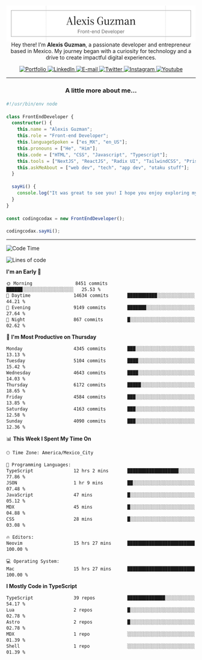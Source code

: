 <img align='right' src="./Banner.png" width="" />
<p align='center'>Hey there! I’m <strong>Alexis Guzman</strong>, a passionate developer and entrepreneur based in Mexico. My journey began with a curiosity for technology and a drive to create impactful digital experiences.</p>

<div align='center'>
  <a href='https://www.codingcodax.dev' target='_blank'>
    <img alt='Portfolio' src='https://img.shields.io/badge/Portfolio-black?logo=vercel&style=flat-square'>
  </a>
  <a href='https://linkedin.com/in/codingcodax' target='_blank'>
    <img alt='LinkedIn' src='https://img.shields.io/badge/LinkedIn-black?logo=LinkedIn&style=flat-square'>
  </a>
  <a href='mailto:hello@codingcodax.com' target='_blank'>
    <img alt='E-mail' src='https://img.shields.io/badge/Email-black?logo=Gmail&style=flat-square'>
  </a>
  <a href='https://x.com/codingcodax' target='_blank'>
    <img alt='Twitter' src='https://img.shields.io/badge/X-black?logo=X&style=flat-square'>
  </a>
  <a href='https://www.instagram.com/codingcodax' target='_blank'>
    <img alt='Instagram' src='https://img.shields.io/badge/Instagram-black?logo=Instagram&style=flat-square'>
  </a>
  <a href='https://www.youtube.com/@codingcodax' target='_blank'>
    <img alt='Youtube' src='https://img.shields.io/badge/YouTube-black?logo=Youtube&style=flat-square'>
  </a>
</div>


---

<h3 align='center'>A little more about me...</h3>

```typescript
#!/usr/bin/env node

class FrontEndDeveloper {
  constructor() {
    this.name = "Alexis Guzman";
    this.role = "Front-end Developer";
    this.languageSpoken = ["es_MX", "en_US"];
    this.pronouns = ["He", "Him"];
    this.code = ["HTML", "CSS", "Javascript", "Typescript"];
    this.tools = ["NextJS", "ReactJS", "Radix UI", "TailwindCSS", "Prisma", "Shadcn UI"];
    this.askMeAbout = ["web dev", "tech", "app dev", "otaku stuff"];
  }

  sayHi() {
    console.log("It was great to see you! I hope you enjoy exploring my work.");
  }
}

const codingcodax = new FrontEndDeveloper();

codingcodax.sayHi();
```

---

<!--START_SECTION:waka-->
![Code Time](http://img.shields.io/badge/Code%20Time-2%2C951%20hrs%205%20mins-blue)

![Lines of code](https://img.shields.io/badge/From%20Hello%20World%20I%27ve%20Written-10.7%20million%20lines%20of%20code-blue)

**I'm an Early 🐤** 

```text
🌞 Morning                8451 commits        ██████░░░░░░░░░░░░░░░░░░░   25.53 % 
🌆 Daytime                14634 commits       ███████████░░░░░░░░░░░░░░   44.21 % 
🌃 Evening                9149 commits        ███████░░░░░░░░░░░░░░░░░░   27.64 % 
🌙 Night                  867 commits         █░░░░░░░░░░░░░░░░░░░░░░░░   02.62 % 
```
📅 **I'm Most Productive on Thursday** 

```text
Monday                   4345 commits        ███░░░░░░░░░░░░░░░░░░░░░░   13.13 % 
Tuesday                  5104 commits        ████░░░░░░░░░░░░░░░░░░░░░   15.42 % 
Wednesday                4643 commits        ████░░░░░░░░░░░░░░░░░░░░░   14.03 % 
Thursday                 6172 commits        █████░░░░░░░░░░░░░░░░░░░░   18.65 % 
Friday                   4584 commits        ███░░░░░░░░░░░░░░░░░░░░░░   13.85 % 
Saturday                 4163 commits        ███░░░░░░░░░░░░░░░░░░░░░░   12.58 % 
Sunday                   4090 commits        ███░░░░░░░░░░░░░░░░░░░░░░   12.36 % 
```


📊 **This Week I Spent My Time On** 

```text
🕑︎ Time Zone: America/Mexico_City

💬 Programming Languages: 
TypeScript               12 hrs 2 mins       ███████████████████░░░░░░   77.86 % 
JSON                     1 hr 9 mins         ██░░░░░░░░░░░░░░░░░░░░░░░   07.48 % 
JavaScript               47 mins             █░░░░░░░░░░░░░░░░░░░░░░░░   05.12 % 
MDX                      45 mins             █░░░░░░░░░░░░░░░░░░░░░░░░   04.88 % 
CSS                      28 mins             █░░░░░░░░░░░░░░░░░░░░░░░░   03.08 % 

🔥 Editors: 
Neovim                   15 hrs 27 mins      █████████████████████████   100.00 % 

💻 Operating System: 
Mac                      15 hrs 27 mins      █████████████████████████   100.00 % 
```

**I Mostly Code in TypeScript** 

```text
TypeScript               39 repos            ██████████████░░░░░░░░░░░   54.17 % 
Lua                      2 repos             █░░░░░░░░░░░░░░░░░░░░░░░░   02.78 % 
Astro                    2 repos             █░░░░░░░░░░░░░░░░░░░░░░░░   02.78 % 
MDX                      1 repo              ░░░░░░░░░░░░░░░░░░░░░░░░░   01.39 % 
Shell                    1 repo              ░░░░░░░░░░░░░░░░░░░░░░░░░   01.39 % 
```




<!--END_SECTION:waka-->
